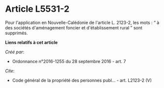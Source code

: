 # Article L5531-2

Pour l'application en Nouvelle-Calédonie de l'article L. 2123-2, les mots : “ à des sociétés d'aménagement foncier et
d'établissement rural ” sont supprimés.

**Liens relatifs à cet article**

_Créé par_:

  - Ordonnance n°2016-1255 du 28 septembre 2016 - art. 7

_Cite_:

  - Code général de la propriété des personnes publ... - art. L2123-2 (V)
